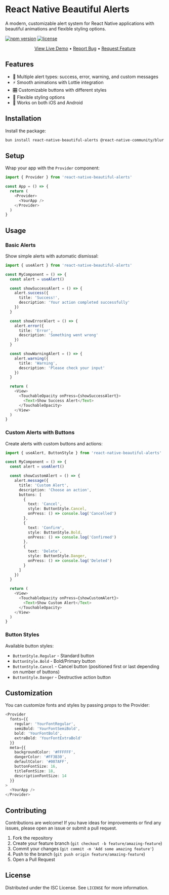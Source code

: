 # React Native Beautiful Alerts

A modern, customizable alert system for React Native applications with beautiful animations and flexible styling options.

[![npm version](https://img.shields.io/npm/v/react-native-beautiful-alerts.svg)](https://www.npmjs.com/package/react-native-beautiful-alerts)
[![license](https://img.shields.io/npm/l/react-native-beautiful-alerts.svg)](https://github.com/discify-bio/react-native-beautiful-alerts/blob/main/LICENSE)

<p align="center">
  <a href="https://snack.expo.dev/t4rl9bWi0">View Live Demo</a> •
  <a href="https://github.com/discify-bio/react-native-beautiful-alerts/issues">Report Bug</a> •
  <a href="https://github.com/discify-bio/react-native-beautiful-alerts/issues">Request Feature</a>
</p>

## Features

- 🎨 Multiple alert types: success, error, warning, and custom messages
- ⚡ Smooth animations with Lottie integration
- 🎛️ Customizable buttons with different styles
- 🔧 Flexible styling options
- 📱 Works on both iOS and Android

## Installation

Install the package:

```sh
bun install react-native-beautiful-alerts @react-native-community/blur lottie-react-native lottie-ios react-native-portalize react-native-reanimated
```

## Setup

Wrap your app with the `Provider` component:

```typescript
import { Provider } from 'react-native-beautiful-alerts'

const App = () => {
  return (
    <Provider>
      <YourApp />
    </Provider>
  )
}
```

## Usage

### Basic Alerts

Show simple alerts with automatic dismissal:

```typescript
import { useAlert } from 'react-native-beautiful-alerts'

const MyComponent = () => {
  const alert = useAlert()

  const showSuccessAlert = () => {
    alert.success({
      title: 'Success!',
      description: 'Your action completed successfully'
    })
  }

  const showErrorAlert = () => {
    alert.error({
      title: 'Error',
      description: 'Something went wrong'
    })
  }

  const showWarningAlert = () => {
    alert.warning({
      title: 'Warning',
      description: 'Please check your input'
    })
  }

  return (
    <View>
      <TouchableOpacity onPress={showSuccessAlert}>
        <Text>Show Success Alert</Text>
      </TouchableOpacity>
    </View>
  )
}
```

### Custom Alerts with Buttons

Create alerts with custom buttons and actions:

```typescript
import { useAlert, ButtonStyle } from 'react-native-beautiful-alerts'

const MyComponent = () => {
  const alert = useAlert()

  const showCustomAlert = () => {
    alert.message({
      title: 'Custom Alert',
      description: 'Choose an action',
      buttons: [
        {
          text: 'Cancel',
          style: ButtonStyle.Cancel,
          onPress: () => console.log('Cancelled')
        },
        {
          text: 'Confirm',
          style: ButtonStyle.Bold,
          onPress: () => console.log('Confirmed')
        },
        {
          text: 'Delete',
          style: ButtonStyle.Danger,
          onPress: () => console.log('Deleted')
        }
      ]
    })
  }

  return (
    <View>
      <TouchableOpacity onPress={showCustomAlert}>
        <Text>Show Custom Alert</Text>
      </TouchableOpacity>
    </View>
  )
}
```

### Button Styles

Available button styles:

- `ButtonStyle.Regular` - Standard button
- `ButtonStyle.Bold` - Bold/Primary button
- `ButtonStyle.Cancel` - Cancel button (positioned first or last depending on number of buttons)
- `ButtonStyle.Danger` - Destructive action button

## Customization

You can customize fonts and styles by passing props to the Provider:

```typescript
<Provider
  fonts={{
    regular: 'YourFontRegular',
    semiBold: 'YourFontSemiBold',
    bold: 'YourFontBold',
    extraBold: 'YourFontExtraBold'
  }}
  meta={{
    backgroundColor: '#FFFFFF',
    dangerColor: '#FF3B30',
    defaultColor: '#007AFF',
    buttonFontSize: 16,
    titleFontSize: 18,
    descriptionFontSize: 14
  }}
>
  <YourApp />
</Provider>
```

## Contributing

Contributions are welcome! If you have ideas for improvements or find any issues, please open an issue or submit a pull request.

1. Fork the repository
2. Create your feature branch (`git checkout -b feature/amazing-feature`)
3. Commit your changes (`git commit -m 'Add some amazing feature'`)
4. Push to the branch (`git push origin feature/amazing-feature`)
5. Open a Pull Request

## License

Distributed under the ISC License. See `LICENSE` for more information.
